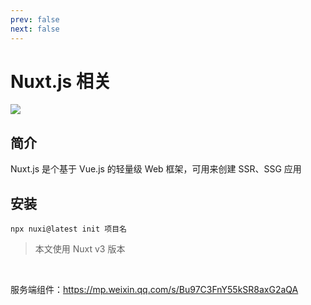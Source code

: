 ```yaml
---
prev: false
next: false
---
```


# Nuxt.js 相关

![](/images/nuxt3-js.webp)

## 简介

Nuxt.js 是个基于 Vue.js 的轻量级 Web 框架，可用来创建 SSR、SSG 应用

## 安装

```shell
npx nuxi@latest init 项目名
```

> 本文使用 Nuxt v3 版本

<br/>

服务端组件：https://mp.weixin.qq.com/s/Bu97C3FnY55kSR8axG2aQA
